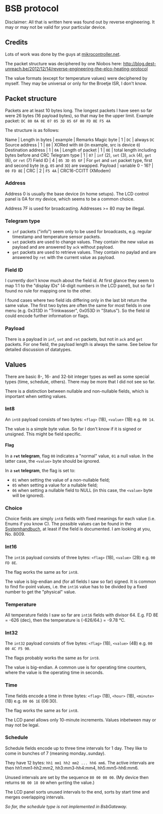 # BSB protocol

Disclaimer: All that is written here was found out by reverse engineering. It may or may not be valid for your particular device.

## Credits

Lots of work was done by the guys at [mikrocontroller.net](https://www.mikrocontroller.net/topic/218643).

The packet structure was deciphered by one Niobos here: http://blog.dest-unreach.be/2012/12/14/reverse-engineering-the-elco-heating-protocol

The value formats (except for temperature values) were deciphered by myself. They may be universal or only for the Broetje ISR, I don't know.


## Packet structure

Packets are at least 10 bytes long. The longest packets I have seen so far were 26 bytes (16 payload bytes), so that may be the upper limit. Example packet: `DC 80 0A 0E 07 05 3D 05 6F 00 FD 8E F5 4A`

The structure is as follows:

Name | Length in bytes | example | Remarks
Magic byte | 1 | `DC` | always `DC`
Source address | 1 | `80` | XORed with `80` (in example, src is device `0`)
Destination address | 1 | `0A` | 
Length of packet | 1 | `0E` | total length including bytes before and CRC
Telegram type | 1 | `07` | `inf` (2), `set` (3), `ack` (4), `get` (6), or `ret` (7)
Field ID | 4 | `05 3D 05 6F` | For `get` and `set` packet type, first and second byte (e.g. `05` and `3D`) are swapped.
Payload | variable 0 - 16? | `00 FD 8E` |
CRC | 2 | `F5 4A` | CRC16-CCITT (XModem)

### Address

Address 0 is usually the base device (in home setups). The LCD control panel is 0A for my device, which seems to be a common choice.

Address 7F is used for broadcasting. Addresses >= 80 may be illegal.

### Telegram type

 * `inf` packets ("info") seem only to be used for broadcasts, e.g. regular timestamp and temperature sensor packets.
 * `set` packets are used to change values. They contain the new value as payload and are answered by `ack` without payload.
 * `get` packets are used to retrieve values. They contain no paylad and are answered by `ret` with the current value as payload.

### Field ID

I currently don't know much about the field id. At first glance they seem to map 1:1 to the "display IDs" (4-digit numbers in the LCD panel), but so far I found no rule for mapping one to the other. 

I found cases where two field ids differing only in the last bit return the same value. The first two bytes are often the same for most fields in one menu (e.g. 0x313D in "Trinkwasser", 0x053D in "Status"). So the field id could encode further information or flags.

### Payload

There is a payload in `inf`, `set` and `ret` packets, but not in `ack` and `get` packets. For one field, the payload length is always the same. See below for detailed discussion of datatypes.


## Values

There are basic 8-, 16- and 32-bit integer types as well as some special types (time, schedule, others). There may be more that I did not see so far.

There is a distinction between nullable and non-nullable fields, which is important when setting values.

### Int8

An `int8` payload consists of two bytes: `<flag>` (1B), `<value>` (1B) e.g. `00 14`.

The value is a simple byte value. So far I don't know if it is signed or unsigned. This might be field specific.

#### Flag

In a **`ret` telegram**, flag `00` indicates a "normal" value, `01` a null value. In the latter case, the `<value>` byte should be ignored.

In a **`set` telegram**, the flag is set to:

 * `01` when setting the value of a non-nullable field;
 * `05` when setting a value for a nullable field;
 * `06` when setting a nullable field to NULL (in this case, the `<value>` byte will be ignored).
 
### Choice

Choice fields are simply `int8` fields with fixed meanings for each value (i.e. Enums if you know C). The possible values can be found in the [Systemhandbuch](https://www.mikrocontroller.net/attachment/118129/systemhandbuch_isr.pdf), at least if the field is documented. I am looking at you, No. 8009.

### Int16

The `int16` payload consists of three bytes: `<flag>` (1B), `<value>` (2B) e.g. `00 FD 8E`.

The flag works the same as for `int8`.

The value is big-endian and (for all fields I saw so far) signed. It is common to find fix-point values, i.e. the `int16` value has to be divided by a fixed number to get the "physical" value.

### Temperature

All temperature fields I saw so far are `int16` fields with divisor 64. E.g. FD 8E = -626 (dec), then the temperature is (-626/64.) = -9.78 °C.

### Int32

The `int32` payload consists of five bytes: `<flag>` (1B), `<value>` (4B) e.g. `00 00 4C F5 90`.

The flags probably works the same as for `int8`.

The value is big-endian. A common use is for operating time counters, where the value is the operating time in seconds.

### Time

Time fields encode a time in three bytes: `<flag>` (1B), `<hour>` (1B), `<minute>` (1B) e.g. `00 06 1E` (06:30).

The flag works the same as for `int8`.

The LCD panel allows only 10-minute increments. Values inbetween may or may not be legal.

### Schedule

Schedule fields encode up to three time intervals for 1 day. They like to come in bunches of 7 (meaning monday..sunday).

They have 12 bytes: `hh1 mm1 hh2 mm2 ... hh6 mm6`. The active intervals are then hh1:mm1-hh2:mm2, hh3:mm3-hh4:mm4, hh5:mm5-hh6:mm6.

Unused intervals are set by the sequence `80 00 00 00`. (My device then returns `98 00 18 00` when `get`ting the value.)

The LCD panel sorts unused intervals to the end, sorts by start time and merges overlapping intervals.

*So far, the schedule type is not implemented in BsbGateway.*